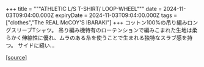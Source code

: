 +++
title = """ATHLETIC L/S T-SHIRT/ LOOP-WHEEL"""
date = 2024-11-03T09:04:00.000Z
expiryDate = 2024-11-03T09:04:00.000Z
tags = ["clothes","The REAL McCOY'S IBARAKI"]
+++
コットン100%の吊り編みロングスリーブTシャツ。 吊り編み機特有のローテンションで編みこまれた生地は柔らかく伸縮性に優れ、ムラのある糸を使うことで生まれる独特なスラブ感を持つ。 サイドに縫い...

[[source]](https://the-realmccoys.ocnk.net/product/1221)
